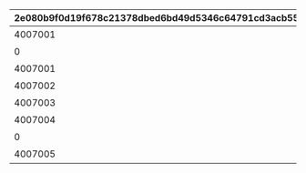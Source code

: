 |2e080b9f0d19f678c21378dbed6bd49d5346c64791cd3acb552c96e8a9c26ab7|d393c869315cb9f2ceda44e6ab96613da2bd6669646a07a74aa815fb1f0e7801|37516176166679b92a4d2d0d3de0dca98b95266412dc469d2d6099b518c950a6|db95a4c744392031348ad4f8ef8fbcdf87116e79f7603854a708a5b50c7150bf|4e5740a84196ea35b083357eb1b4c01237ab3bc5cf5aab4e3073cb4ab2d33f24|5f303b330a4266589c772ef74c0c1a483de56c47fc2a1cea97edd8eec285ac0c|139a2cdeb8c906198b7238620fea73f229f2fa19d6b27cad124f2a7cd35a203d|c31d49466c904c638fcfec635e8b08138066c48b58edbddc817ff04cc5e12757|64436280d9774bad27c68426efcdf0b32672c00ec834a4e45ec3d870c2b274db|
| --- | --- | --- | --- | --- | --- | --- | --- | --- |
|4007001|1|バトル オブ ランドソル|0|1|2020/04/01|2020/04/02|1002|2020/04/01 23:59:59|
|0|2|バトル オブ ランドソル|1002001|0|2020/04/01|2020/04/02|1002|2020/04/01 23:59:59|
|4007001|3|バトル オブ ランドソル|0|2|2020/04/01|0|1002|2020/04/01 23:59:59|
|4007002|4|バトル オブ ランドソル|0|0|2020/04/01|0|1002|2020/04/01 23:59:59|
|4007003|5|バトル オブ ランドソル|0|0|2020/04/01|0|1002|2020/04/01 23:59:59|
|4007004|6|バトル オブ ランドソル|0|0|2020/04/01|0|1002|2020/04/01 23:59:59|
|0|7|バトル オブ ランドソル|0|0|2020/04/01|2020/04/02|1002|2020/04/01 23:59:59|
|4007005|8|バトル オブ ランドソル|0|0|2020/04/02|0|1002|2020/04/08 23:59:59|